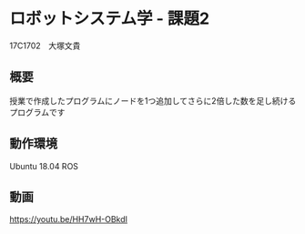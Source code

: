 # ロボットシステム学 - 課題2
17C1702　大塚文貴

## 概要
授業で作成したプログラムにノードを1つ追加してさらに2倍した数を足し続けるプログラムです

## 動作環境
Ubuntu 18.04 
ROS

## 動画
https://youtu.be/HH7wH-OBkdI
